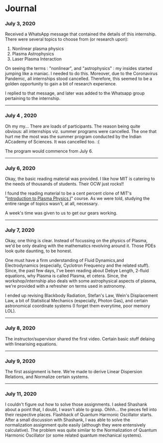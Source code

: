 # Journal

### July 3, 2020

Received a WhatsApp message that contained the details of this internship. There were several topics to choose from (or research upon):
1. Nonlinear plasma physics
2. Plasma Astrophysics
3. Laser Plasma Interaction

On seeing the terms : "nonlinear", and "astrophysics" : my insides started jumping like a maniac. I needed to do this. Moreover, due to the Coronavirus Pandemic, all internships stood cancelled. Therefore, this seemed to be a golden opportunity to gain a bit of research experience.

I replied to that message, and later was added to the Whatsapp group pertaining to the internship. 

---

### July 4 , 2020

Oh my my... There are loads of participants. The reason being quite obvious: all internships viz. summer programs were cancelled. The one that hurt me the most was the summer program conducted by the Indian ACcademy of Sciences. It was cancelled too. :(

The program would commence from July 6.

---

### July 6, 2020

Okay, the basic reading material was provided. 
I like how MIT is catering to the needs of thousands of students. Their OCW just rocks!!

I found the reading material to be a cent percent clone of MIT's "[Introduction to Plasma Physics I](https://ocw.mit.edu/courses/nuclear-engineering/22-611j-introduction-to-plasma-physics-i-fall-2003/index.htm)" course. As we were told, studying the entire range of topics wasn't, at all, necessary.

A week's time was given to us to get our gears working.

---

### July 7, 2020

Okay, one thing is clear. Instead of focussing on the physics of Plasma, we'd be only dealing with the mathematics revolving around it. Those PDEs look quite daunting, to be honest. 

One must have a firm understanding of Fluid Dynamics,and Electrodynamics (especially, Cyclotron Frequency and the related stuff). Since, the past few days, I've been reading about Debye Length, 2-fluid equations, why Plasma is called Plasma, et cetera. Since, the workshop/internship also deals with some astrophysical aspects of plasma, we're provided with a refresher on terms used in astronomy.

I ended up revising Blackbody Radiation, Stefan's Law, Wein's Displacement Law, a bit of Statistical Mechanics (especially, Photon Gas), and certain astronomical coordinate systems (I forget them everytime, poor memory LOL). 

---

### July 8, 2020

The instructor/supervisor shared the first video. Certain basic stuff delaing with linearising equations.

---

### July 9, 2020

The first assignment is here. We're made to derive Linear Dispersion Relations, and Normalize certain systems.

---

### July 11, 2020

I couldn't figure out how to solve those assignments. I asked Shashank about a point that, I doubt, I wasn't able to grasp. Ohhh... the pieces fell into their respective places. Flashback of Quantum Harmonic Oscillator starts. After a small discussion with Shashank, I was able to solve the normalization assignment quite easily (although they were entensively calculative). The problem was quite similar to the Normalization of Quantum Harmonic Oscillator (or some related quantum mechanical systems).
